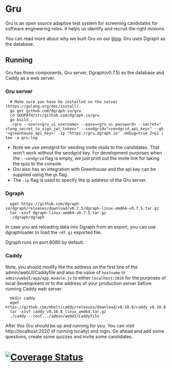 # Gru

Gru is an open source adaptive test system for screening candidates for software engineering roles. It helps us identify and recruit the right minions.

You can read more about why we built Gru on our [blog](https://open.dgraph.io/post/gru/). Gru uses Dgraph as the database.

## Running

Gru has three components, Gru server, Dgraph(v0.7.5) as the database and Caddy as a web server.

### Gru server

```
  # Make sure you have Go installed on the server (https://golang.org/doc/install).
  go get github.com/dgraph-io/gru
  cd $GOPATH/src/github.com/dgraph-io/gru
  go build .
  ./gru --user=<gru_ui_username> --pass=<gru_ui_password> --secret="<long_secret_to_sign_jwt_token>" --sendgrid="<sendgrid_api_key>" --gh '<greenhouse_api_key>' -ip "https://gru.dgraph.io" -debug=true 2>&1 | tee -a gru.log
```

* Note we use sendgrid for sending invite mails to the candidates. That won't work without the sendgrid
key. For development purposes when the `--sendgrid` flag is empty, we just print out the invite link for taking
the quiz to the console.
* Gru also has an integration with Greenhouse and the api key can be supplied using the `gh` flag.
* The `-ip` flag is used to specify the ip address of the Gru server.


### Dgraph

```
  wget https://github.com/dgraph-io/dgraph/releases/download/v0.7.5/dgraph-linux-amd64-v0.7.5.tar.gz
  tar -xzvf dgraph-linux-amd64-v0.7.5.tar.gz
  ./dgraph/dgraph

```
In case you are reloading data into Dgraph from an export, you can use dgraphloader to load the `rdf.gz` exported file.

Dgraph runs on port 8080 by default.

### Caddy

Note, you should modify the the address on the first line of the admin/webUI/Caddyfile and also the
value of `hostname` in `admin/webUI/app/app.module.js` to either `localhost:2020` for the purposes
of local development or to the address of your production server before running Caddy web server.

```
  mkdir caddy
  wget https://github.com/mholt/caddy/releases/download/v0.10.8/caddy_v0.10.8_linux_amd64.tar.gz
  tar -xzvf caddy_v0.10.8_linux_amd64.tar.gz
  ./caddy --conf ../admin/webUI/Caddyfile
```

After this Gru should be up and running for you. You can visit http://localhost:2020 (if running
locally) and login. Go ahead and add some questions, create some quizzes and invite some candidates.

# [![Coverage Status](https://coveralls.io/repos/github/dgraph-io/gru/badge.svg?branch=develop)](https://coveralls.io/github/dgraph-io/gru?branch=develop)

